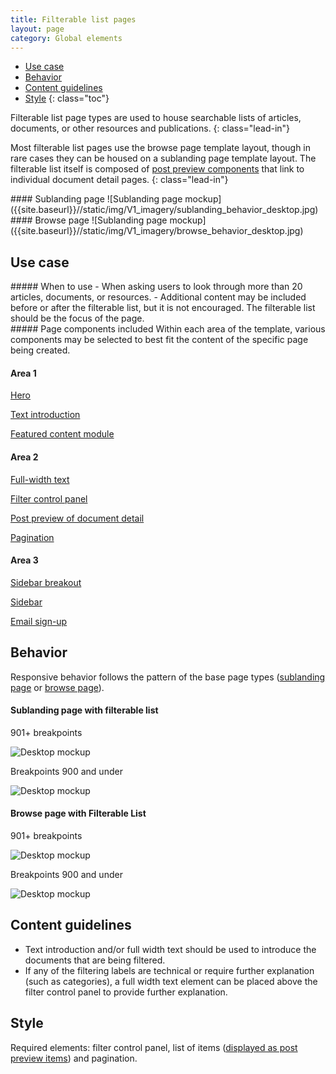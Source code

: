 ```yaml
---
title: Filterable list pages
layout: page
category: Global elements
---
```


- [Use case](#use-case)
- [Behavior](#behavior)
- [Content guidelines](#content-guidelines)
- [Style](#style)
{: class="toc"}

Filterable list page types are used to house searchable lists of articles, documents, or other resources and publications.
{: class="lead-in"}

Most filterable list pages use the browse page template layout, though in rare cases they can be housed on a sublanding page template layout. The filterable list itself is composed of [post preview components]({{site.baseurl}}/global-elements/document-detail.html#behavior) that link to individual document detail pages.
{: class="lead-in"}

<div class="content-50 content-first">
#### Sublanding page
![Sublanding page mockup]({{site.baseurl}}//static/img/V1_imagery/sublanding_behavior_desktop.jpg)
</div>

<div class="content-50 content-last">
#### Browse page
![Sublanding page mockup]({{site.baseurl}}//static/img/V1_imagery/browse_behavior_desktop.jpg)
</div>

## Use case
<div class="content-67 content-first">
##### When to use
- When asking users to look through more than 20 articles, documents, or resources.
- Additional content may be included before or after the filterable list, but it is not encouraged. The filterable list should be the focus of the page. 

</div>

<div class="content-33 content-last">
##### Page components included
Within each area of the template, various components may be selected to best fit the content of the specific page being created.

#### Area 1
[Hero]({{site.baseurl}}/global-elements/heroes.html)

[Text introduction]({{site.baseurl}}/global-elements/text-introductions.html)

[Featured content module]({{site.baseurl}}/page-components/featured-content-module.html)

#### Area 2
[Full-width text]({{site.baseurl}}/page-components/fullwidth-text.html)

[Filter control panel]({{site.baseurl}}/page-components/filter-control.html)

[Post preview of document detail]({{site.baseurl}}/global-elements/document-detail.html)

[Pagination](#)

#### Area 3
[Sidebar breakout](#)

[Sidebar]({{site.baseurl}}/page-components/sidebar-prefooter.html)

[Email sign-up]({{site.baseurl}}/page-components/email-sign-up.html)
</div>

## Behavior
Responsive behavior follows the pattern of the base page types ([sublanding page](#) or [browse page](#)).

#### Sublanding page with filterable list

<div class="content-67 content-first">
901+ breakpoints

![Desktop mockup]({{site.baseurl}}//static/img/V1_imagery/sublanding_behavior_desktop.jpg)
</div>

<div class="content-33 content-last">
Breakpoints 900 and under

![Desktop mockup]({{site.baseurl}}//static/img/V1_imagery/sublanding_behavior_mobile.jpg)
</div>

#### Browse page with Filterable List

<div class="content-67 content-first">
901+ breakpoints

![Desktop mockup]({{site.baseurl}}//static/img/V1_imagery/browse_behavior_desktop.jpg)
</div>

<div class="content-33 content-last">
Breakpoints 900 and under

![Desktop mockup]({{site.baseurl}}//static/img/V1_imagery/browse_behavior_mobile.jpg)
</div>

## Content guidelines
- Text introduction and/or full width text should be used to introduce the documents that are being filtered.
- If any of the filtering labels are technical or require further explanation (such as categories), a full width text element can be placed above the filter control panel to provide further explanation.


## Style
Required elements: filter control panel, list of items ([displayed as post preview items]({{site.baseurl}}/global-elements/document-detail.html#behavior)) and pagination.
